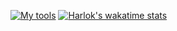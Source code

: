 [![My tools](https://github-readme-stats-git-masterrstaa-rickstaa.vercel.app/api/top-langs/?username=funsionx&hide=html,scss,css,python,astro,dockerfile&theme=dracula)](https://github.com/funsionx/github-readme-stats)
[![Harlok's wakatime stats](https://github-readme-stats.vercel.app/api/wakatime?username=funsionx)](https://github.com/anuraghazra/github-readme-stats)
